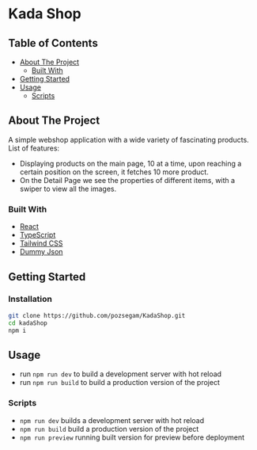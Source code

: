# Kada Shop

## Table of Contents

- [About The Project](#about-the-project)
  - [Built With](#built-with)
- [Getting Started](#getting-started)
- [Usage](#usage)
  - [Scripts](#scripts)

## About The Project

A simple webshop application with a wide variety of fascinating products.
List of features:

- Displaying products on the main page, 10 at a time, upon reaching a certain position on the screen, it fetches 10 more product.
- On the Detail Page we see the properties of different items, with a swiper to view all the images.
<!-- **Check out the [Demo Site](https://apexmovies.gatsbyjs.io) to see the site in action.** -->

### Built With

- [React](https://reactjs.org)
- [TypeScript](https://www.typescriptlang.org/)
- [Tailwind CSS](https://tailwindcss.com/docs/guides/create-react-app)
- [Dummy Json](https://dummyjson.com/)

## Getting Started

### Installation

```bash
git clone https://github.com/pozsegam/KadaShop.git
cd kadaShop
npm i
```

## Usage

- run `npm run dev` to build a development server with hot reload
- run `npm run build` to build a production version of the project

### Scripts

- `npm run dev` builds a development server with hot reload
- `npm run build` build a production version of the project
- `npm run preview` running built version for preview before deployment
